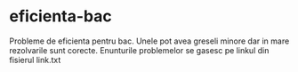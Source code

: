 # eficienta-bac

Probleme de eficienta pentru bac. Unele pot avea greseli minore dar in mare rezolvarile sunt corecte.
Enunturile problemelor se gasesc pe linkul din fisierul link.txt
